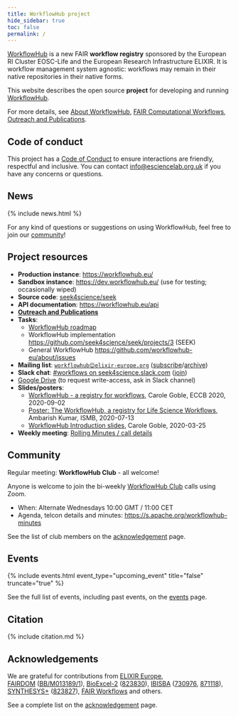 ```yaml
---
title: WorkflowHub project
hide_sidebar: true
toc: false
permalink: /
---
```


[WorkflowHub](https://workflowhub.eu/) is a new FAIR **workflow registry** sponsored by the European RI Cluster EOSC-Life and the European Research Infrastructure ELIXIR. It is workflow management system agnostic: workflows may remain in their native repositories in their native forms.

This website describes the open source **project** for developing and running [WorkflowHub](https://workflowhub.eu/).

For more details, see [About WorkflowHub](/project), [FAIR Computational Workflows](https://workflows.community/groups/fair/), [Outreach and Publications](/project/outreach).

## Code of conduct

This project has a [Code of Conduct](https://github.com/workflowhub-eu/about/blob/master/CODE_OF_CONDUCT.md) to ensure interactions are friendly, respectful and inclusive. You can contact <info@esciencelab.org.uk> if you have any concerns or questions.

## News

{% include news.html %}

For any kind of questions or suggestions on using WorkflowHub, feel free to join our [community](/project/community)!

## Project resources

* **Production instance**: <https://workflowhub.eu/> 
* **Sandbox instance**: <https://dev.workflowhub.eu/> (use for testing; occasionally wiped)
* **Source code**: [seek4science/seek](https://github.com/seek4science/seek) 
* **API documentation**: <https://workflowhub.eu/api>
* **[Outreach and Publications](/project/outreach/)**
* **Tasks**: 
  * [WorkflowHub roadmap](/project/roadmap)
  * WorkflowHub implementation <https://github.com/seek4science/seek/projects/3> (SEEK)
  * General WorkflowHub <https://github.com/workflowhub-eu/about/issues>
* **Mailing list**: [`workflowhub😊elixir-europe.org`](https://lists.elixir-europe.org/mailman/listinfo/workflowhub_elixir-europe.org) ([subscribe](https://lists.elixir-europe.org/mailman/listinfo/workflowhub_elixir-europe.org)/[archive](https://mail.elixir-europe.org/pipermail/workflowhub_elixir-europe.org/))
* **Slack chat**:  [#workflows on seek4science.slack.com](https://seek4science.slack.com/archives/CPLLVV94L) ([join](https://join.slack.com/t/seek4science/shared_invite/zt-csqh94qb-kf~kFbZxuHl1Hpxhbc8avw))
* [Google Drive](https://drive.google.com/drive/folders/1_bZ63W4oRtWL5OnWJNYvE4u3A27VyGGe)
 (to request write-access, ask in Slack channel) 
* **Slides/posters**:
  * [WorkflowHub - a registry for workflows](https://doi.org/10.5281/zenodo.4012124), Carole Goble, ECCB 2020, 2020-09-02
  * [Poster: The WorkflowHub, a registry for Life Science Workflows](https://workflowhub.eu/presentations/1), Ambarish Kumar, ISMB, 2020-07-13
  * [WorkflowHub Introduction slides](https://drive.google.com/open?id=1hfBAjjRnL9jGoxHEvq66Wo-wuKqouR3C), Carole Goble, 2020-03-25
* **Weekly meeting**: [Rolling Minutes / call details](https://docs.google.com/document/d/1U2KAlbKviCu-fCX-znncKIBUIUUOeEnuRGdAg-fNd4Q/edit?usp=sharing)

## Community

Regular meeting: **WorkflowHub Club** - all welcome!

Anyone is welcome to join the bi-weekly [WorkflowHub Club](/project/community) calls using Zoom.

* When: Alternate Wednesdays 10:00 GMT / 11:00 CET 
* Agenda, telcon details and minutes: <https://s.apache.org/workflowhub-minutes>

See the list of club members on the [acknowledgement](/project/acknowledgements) page.

## Events

{% include events.html event_type="upcoming_event" title="false" truncate="true" %}

See the full list of events, including past events, on the [events](/project/events) page.

## Citation

{% include citation.md %}

## Acknowledgements


We are grateful for contributions from [ELIXIR Europe](https://elixir-europe.org/),  
[FAIRDOM](http://fair-dom.org) ([BB/M013189/1](https://bbsrc.ukri.org/research/grants/grants/AwardDetails.aspx?FundingReference=BB/M013189/1)), 
[BioExcel-2](https://bioexcel.eu/) ([823830](https://cordis.europa.eu/project/id/823830)), 
[IBISBA](https://www.ibisba.eu/) ([730976](https://cordis.europa.eu/project/id/730976), 
[871118](https://cordis.europa.eu/project/id/871118)), 
[SYNTHESYS+](https://www.synthesys.info/) ([823827](https://cordis.europa.eu/project/id/823827)), 
[FAIR Workflows](https://fair-workflows.github.io/project.html) and others. 

<!-- NOTE: Always update list above AND the acknowledgements.md page -->

See a complete list on the [acknowledgement](/project/acknowledgements) page.
